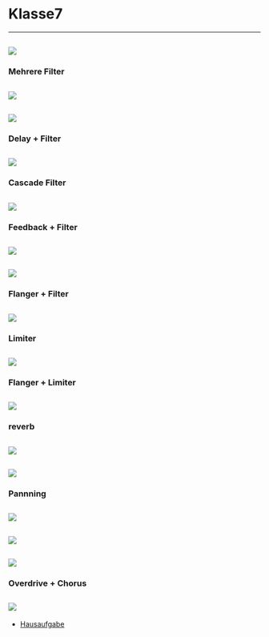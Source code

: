 # Klasse7
---
![](Klasse7/7-1.png)
---
### Mehrere Filter
![](Klasse7/7-2.png)
---

![](Klasse7/7-3.png)
---
### Delay + Filter
![](Klasse7/7-7.png)
---

### Cascade Filter
![](Klasse7/7-5.png)
---
### Feedback + Filter
![](Klasse7/7-6.png)
---
![](Klasse7/7-7.png)
---
### Flanger + Filter
![](Klasse7/7-8.png)
---
### Limiter
![](Klasse7/7-9.png)
---
### Flanger + Limiter
![](Klasse7/7-10.png)
---
### reverb
![](Klasse7/7-11.png)
---

![](Klasse7/7-12.png)
---
### Pannning
![](Klasse7/7-13.png)
---
![](Klasse7/7-14.png)
---
![](Klasse7/7-15.png)
---
### Overdrive + Chorus
![](Klasse7/7-16.png)
---
- [Hausaufgabe](Klasse7/HA.zip)
